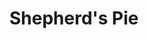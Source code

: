 ---
title: Shepherd's Pie
description:
tags: entree tp
source: https://www.simplyrecipes.com/recipes/easy_shepherds_pie/?utm_campaign=yummly&utm_medium=yummly&utm_source=yummly
yield: 4 servings
ingredients: 
- 1 lb ground beef (for authentic Shepherd's pie, use ground lamb instead)
- 3 large potatoes, peeled and quartered
- 1 medium onion, chopped
- 1/2 stick (4 Tbs) butter
- 1-2 Tsp Worcestershire sauce
- 1/2 cup beef broth
- 1-2 cups vegetables (ex. diced carrots, diced green bell pepper, corn, peas)
- Salt, pepper, other seasonings of choice
- Some neutral cooking oil of choice
instructions: 
- Preheat oven to 400F. 
- Place the peeled and quartered potatoes in a medium sized pot. Cover with at least an inch of cold water. Add a teaspoon of salt. Bring to a boil, reduce to a simmer, and cook until tender (about 20 minutes).
- While the potatoes are cooking, add some cooking oil in a large sauté pan on medium heat. Add the chopped onions and cook until tender, about 6 to 10 minutes. 
- Add vegetables to the sauté pan according to their cooking time (ex. peas or corn should be added at the end of the cooking of the onions). 
- Add ground beef to the pan with the onions and vegetables. Cook until no longer pink. Season with salt, pepper, and other desired seasonings. 
- Add the Worcestershire sauce and beef broth. Bring the broth to a simmer and reduce heat to low. Cook uncovered for 10 minutes, adding more beef broth if necessary to keep the meat from drying out.
- When the potatoes are done cooking (a fork can easily pierce), remove them from the pot and place them in a bowl with butter. Mash with a fork or potato masher, and season with salt and pepper to taste.
- Spread the beef, onions, and vegetables in an even layer in a large baking dish (9x13 casserole). Spread the mashed potatoes over the top of the ground beef. 
- Rough up the surface of the mashed potatoes with a fork so there are peaks that will get well browned. You can even use a fork to make creative designs in the mashed potatoes.
- Place in a 400F oven and cook until browned and bubbling, about 30 minutes. If necessary, broil for the last few minutes to help the surface of the mashed potatoes brown. (Be careful when broiling using Pyrex or glass dishes, they have been known to shatter under the high heat of the broiler. It's not a worry if you are using a ceramic or metal casserole dish.)
---